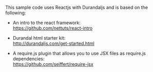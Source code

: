 This sample code uses Reactjs with Durandaljs and is based on the following:

- An intro to the react framework:<br/>
https://github.com/nettuts/react-intro

- Durandal html starter kit:<br/>
http://durandaljs.com/get-started.html

- A require.js plugin that allows you to use JSX files as require.js dependencies:<br/>
https://github.com/seiffert/require-jsx


